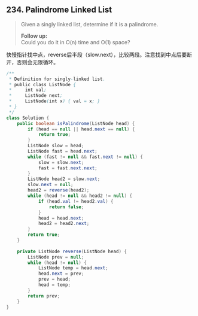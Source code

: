 ## 234. Palindrome Linked List

> Given a singly linked list, determine if it is a palindrome.
>
> **Follow up:**  
> Could you do it in O\(n\) time and O\(1\) space?

快慢指针找中点，reverse后半段（slow.next），比较两段。注意找到中点后要断开，否则会无限循环。

```java
/**
 * Definition for singly-linked list.
 * public class ListNode {
 *     int val;
 *     ListNode next;
 *     ListNode(int x) { val = x; }
 * }
 */
class Solution {
    public boolean isPalindrome(ListNode head) {
        if (head == null || head.next == null) {
            return true;
        }
        ListNode slow = head;
        ListNode fast = head.next;
        while (fast != null && fast.next != null) {
            slow = slow.next;
            fast = fast.next.next;
        }
        ListNode head2 = slow.next;
        slow.next = null;
        head2 = reverse(head2);
        while (head != null && head2 != null) {
            if (head.val != head2.val) {
                return false;
            }
            head = head.next;
            head2 = head2.next;
        }
        return true;
    }
    
    private ListNode reverse(ListNode head) {
        ListNode prev = null;
        while (head != null) {
            ListNode temp = head.next;
            head.next = prev;
            prev = head;
            head = temp;
        }
        return prev;
    }
}
```



